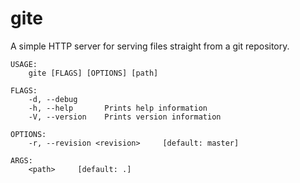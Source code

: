 # gite

A simple HTTP server for serving files straight from a git repository.

    USAGE:
        gite [FLAGS] [OPTIONS] [path]

    FLAGS:
        -d, --debug      
        -h, --help       Prints help information
        -V, --version    Prints version information

    OPTIONS:
        -r, --revision <revision>     [default: master]

    ARGS:
        <path>     [default: .]    
